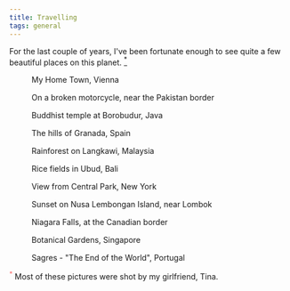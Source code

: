 ```yaml
---
title: Travelling
tags: general
---
```


<p class="lead">
  For the last couple of years, I've been fortunate enough to see quite a few beautiful places on this planet. <a href="#copyright"><sup>*</sup></a> 
</p>

<div class="gallery">

  <figure>
    <img 
      src="data:image/gif;base64,R0lGODlhAQABAAAAACH5BAEKAAEALAAAAAABAAEAAAICTAEAOw==" 
      data-src="vienna.jpg" 
      class="lazyload" 
      alt=""
    >
    <figcaption>My Home Town, Vienna</figcaption>
  </figure>

  <figure>
    <img 
      src="data:image/gif;base64,R0lGODlhAQABAAAAACH5BAEKAAEALAAAAAABAAEAAAICTAEAOw==" 
      data-src="india.jpg" 
      class="lazyload" 
      alt=""
    >
    <figcaption>On a broken motorcycle, near the Pakistan border</figcaption>
  </figure>

  <figure>
    <img 
      src="data:image/gif;base64,R0lGODlhAQABAAAAACH5BAEKAAEALAAAAAABAAEAAAICTAEAOw==" 
      data-src="borobudur.jpg" 
      class="lazyload" 
      alt=""
    >
    <figcaption>Buddhist temple at Borobudur, Java</figcaption>
  </figure>

  <figure>
    <img 
      src="data:image/gif;base64,R0lGODlhAQABAAAAACH5BAEKAAEALAAAAAABAAEAAAICTAEAOw==" 
      data-src="granada.jpg" 
      class="lazyload" 
      alt=""
    >
    <figcaption>The hills of Granada, Spain</figcaption>
  </figure>

  <figure>
    <img 
      src="data:image/gif;base64,R0lGODlhAQABAAAAACH5BAEKAAEALAAAAAABAAEAAAICTAEAOw==" 
      data-src="langkawi.jpg" 
      class="lazyload" 
      alt=""
    >
    <figcaption>Rainforest on Langkawi, Malaysia</figcaption>
  </figure>

  <figure>
    <img 
      src="data:image/gif;base64,R0lGODlhAQABAAAAACH5BAEKAAEALAAAAAABAAEAAAICTAEAOw==" 
      data-src="ubud.jpg" 
      class="lazyload" 
      alt=""
    >
    <figcaption>Rice fields in Ubud, Bali</figcaption>
  </figure>

  <figure>
    <img 
      src="data:image/gif;base64,R0lGODlhAQABAAAAACH5BAEKAAEALAAAAAABAAEAAAICTAEAOw==" 
      data-src="newyork.jpg" 
      class="lazyload" 
      alt=""
    >
    <figcaption>View from Central Park, New York</figcaption>
  </figure>

  <figure>
    <img 
      src="data:image/gif;base64,R0lGODlhAQABAAAAACH5BAEKAAEALAAAAAABAAEAAAICTAEAOw==" 
      data-src="lembongan.jpg" 
      class="lazyload" 
      alt=""
    >
    <figcaption>Sunset on Nusa Lembongan Island, near Lombok</figcaption>
  </figure>

  <figure>
    <img 
      src="data:image/gif;base64,R0lGODlhAQABAAAAACH5BAEKAAEALAAAAAABAAEAAAICTAEAOw==" 
      data-src="niagara.jpg" 
      class="lazyload" 
      alt=""
    >
    <figcaption>Niagara Falls, at the Canadian border</figcaption>
  </figure>

  <figure>
    <img 
      src="data:image/gif;base64,R0lGODlhAQABAAAAACH5BAEKAAEALAAAAAABAAEAAAICTAEAOw==" 
      data-src="singapore.jpg" 
      class="lazyload" 
      alt=""
    >
    <figcaption>Botanical Gardens, Singapore</figcaption>
  </figure>

  <figure>
    <img 
      src="data:image/gif;base64,R0lGODlhAQABAAAAACH5BAEKAAEALAAAAAABAAEAAAICTAEAOw==" 
      data-src="portugal.jpg" 
      class="lazyload" 
      alt=""
    >
    <figcaption>Sagres - "The End of the World", Portugal</figcaption>
  </figure>
</div>

<p id="copyright"><sup style="color:#fc6767;">*</sup> Most of these pictures were shot by my girlfriend, Tina.</p>